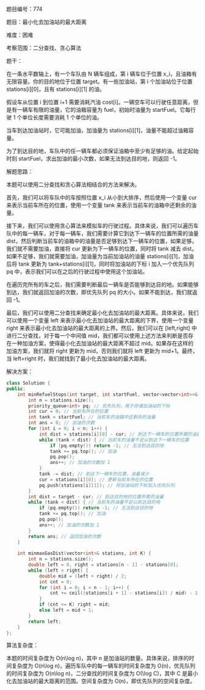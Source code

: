 题目编号：774

题目：最小化去加油站的最大距离

难度：困难

考察范围：二分查找、贪心算法

题干：

在一条水平数轴上，有一个车队由 N 辆车组成，第 i 辆车位于位置 x_i，且油箱有无限容量。你的目的地位于位置 target。有一些加油站，第 i 个加油站位于位置 stations[i][0]，且有 stations[i][1] 的油。

假设车从位置 i 到位置 i+1 需要消耗汽油 cost[i]。一辆空车可以行驶任意距离，但是有一辆车有限的油量，它的油箱容量为 fuel，初始时油量为 startFuel。它每行驶 1 个单位长度需要消耗 1 个单位的油。

当车到达加油站时，它可能加油，加油量为 stations[i][1]，油量不能超过油箱容量。

为了到达目的地，车队中的任一辆车都必须保证油箱中至少有足够的油。给定起始时刻 startFuel，求出加油的最小次数，如果无法到达目的地，则返回 -1。

解题思路：

本题可以使用二分查找和贪心算法相结合的方法来解决。

首先，我们可以将车队中的车按照位置 x_i 从小到大排序，然后使用一个变量 cur 来表示当前车所在的位置，使用一个变量 tank 来表示当前车的油箱中还剩余的油量。

接下来，我们可以使用贪心算法来模拟车的行驶过程。具体来说，我们可以遍历车队中的每一辆车，对于每一辆车，我们需要计算它到达下一辆车的位置所需的油量 dist，然后判断当前车的油箱中的油量是否足够到达下一辆车的位置，如果足够，我们就不需要加油，直接将 cur 更新为下一辆车的位置，同时将 tank 减去 dist。如果不足够，我们就需要加油，加油量为当前加油站的油量 stations[i][1]，加油后将 tank 更新为 tank+stations[i][1]，同时将加油站的下标 i 加入一个优先队列 pq 中，表示我们可以在之后的行驶过程中使用这个加油站。

在遍历完所有的车之后，我们需要判断最后一辆车是否能够到达目的地。如果能够到达，我们就返回加油的次数，即优先队列 pq 的大小。如果不能到达，我们就返回 -1。

最后，我们可以使用二分查找来确定最小化去加油站的最大距离。具体来说，我们可以使用一个变量 left 来表示最小化去加油站的最大距离的下界，使用一个变量 right 来表示最小化去加油站的最大距离的上界。然后，我们可以在 [left,right] 中进行二分查找，对于每一个中间值 mid，我们都可以使用上述方法来判断是否存在一种加油方案，使得最小化去加油站的最大距离不超过 mid。如果存在这样的加油方案，我们就将 right 更新为 mid，否则我们就将 left 更新为 mid+1。最终，当 left=right 时，我们就找到了最小化去加油站的最大距离。

解决方案：

```cpp
class Solution {
public:
    int minRefuelStops(int target, int startFuel, vector<vector<int>>& stations) {
        int n = stations.size();
        priority_queue<int> pq; // 优先队列，用于存储加油站的下标
        int cur = 0; // 当前车所在的位置
        int tank = startFuel; // 当前车的油箱中还剩余的油量
        int ans = 0; // 加油的次数
        for (int i = 0; i < n; i++) {
            int dist = stations[i][0] - cur; // 到达下一辆车的位置所需的油量
            while (tank < dist) { // 当前车的油量不足以到达下一辆车的位置
                if (pq.empty()) return -1; // 无法到达目的地
                tank += pq.top(); // 加油
                pq.pop();
                ans++; // 加油的次数加 1
            }
            tank -= dist; // 到达下一辆车的位置，油量减少
            cur = stations[i][0]; // 更新当前车所在的位置
            pq.push(stations[i][1]); // 将加油站的下标加入优先队列
        }
        int dist = target - cur; // 到达目的地的位置所需的油量
        while (tank < dist) { // 当前车的油量不足以到达目的地
            if (pq.empty()) return -1; // 无法到达目的地
            tank += pq.top(); // 加油
            pq.pop();
            ans++; // 加油的次数加 1
        }
        return ans; // 返回加油的次数
    }
    
    int minmaxGasDist(vector<int>& stations, int K) {
        int n = stations.size();
        double left = 0, right = stations[n - 1] - stations[0];
        while (left < right) {
            double mid = (left + right) / 2;
            int cnt = 0;
            for (int i = 0; i < n - 1; i++) {
                cnt += ceil((stations[i + 1] - stations[i]) / mid) - 1;
            }
            if (cnt <= K) right = mid;
            else left = mid + 1;
        }
        return left;
    }
};
```

算法复杂度：

本题的时间复杂度为 O(n\log n)，其中 n 是加油站的数量。具体来说，排序的时间复杂度为 O(n\log n)，遍历车队中的每一辆车的时间复杂度为 O(n)，优先队列的时间复杂度为 O(n\log n)，二分查找的时间复杂度为 O(\log C)，其中 C 是最小化去加油站的最大距离的范围。空间复杂度为 O(n)，即优先队列的空间复杂度。